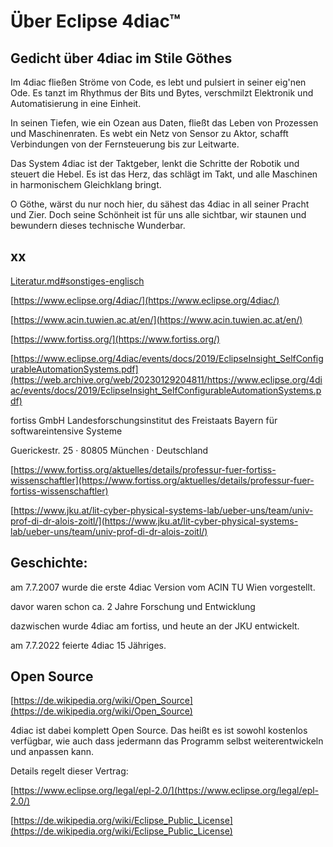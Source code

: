# Über Eclipse 4diac™

## Gedicht über 4diac im Stile Göthes

Im 4diac fließen Ströme von Code,
es lebt und pulsiert in seiner eig'nen Ode.
Es tanzt im Rhythmus der Bits und Bytes,
verschmilzt Elektronik und Automatisierung in eine Einheit.

In seinen Tiefen, wie ein Ozean aus Daten,
fließt das Leben von Prozessen und Maschinenraten.
Es webt ein Netz von Sensor zu Aktor,
schafft Verbindungen von der Fernsteuerung bis zur Leitwarte.

Das System 4diac ist der Taktgeber,
lenkt die Schritte der Robotik und steuert die Hebel.
Es ist das Herz, das schlägt im Takt,
und alle Maschinen in harmonischem Gleichklang bringt.

O Göthe, wärst du nur noch hier,
du sähest das 4diac in all seiner Pracht und Zier.
Doch seine Schönheit ist für uns alle sichtbar,
wir staunen und bewundern dieses technische Wunderbar.

## xx

[Literatur.md#sonstiges-englisch](Literatur.md#sonstiges-englisch)

[https://www.eclipse.org/4diac/](https://www.eclipse.org/4diac/)

[https://www.acin.tuwien.ac.at/en/](https://www.acin.tuwien.ac.at/en/)

[https://www.fortiss.org/](https://www.fortiss.org/)

[https://www.eclipse.org/4diac/events/docs/2019/EclipseInsight_SelfConfigurableAutomationSystems.pdf](https://web.archive.org/web/20230129204811/https://www.eclipse.org/4diac/events/docs/2019/EclipseInsight_SelfConfigurableAutomationSystems.pdf)

fortiss GmbH Landesforschungsinstitut des Freistaats Bayern für softwareintensive Systeme

Guerickestr. 25 · 80805 München · Deutschland

[https://www.fortiss.org/aktuelles/details/professur-fuer-fortiss-wissenschaftler](https://www.fortiss.org/aktuelles/details/professur-fuer-fortiss-wissenschaftler)

[https://www.jku.at/lit-cyber-physical-systems-lab/ueber-uns/team/univ-prof-di-dr-alois-zoitl/](https://www.jku.at/lit-cyber-physical-systems-lab/ueber-uns/team/univ-prof-di-dr-alois-zoitl/)

## Geschichte:

am 7.7.2007 wurde die erste 4diac Version vom ACIN TU Wien vorgestellt.

davor waren schon ca. 2 Jahre Forschung und Entwicklung

dazwischen wurde 4diac am fortiss, und heute an der JKU entwickelt. 

am 7.7.2022 feierte 4diac 15 Jähriges.

## Open Source

[https://de.wikipedia.org/wiki/Open_Source](https://de.wikipedia.org/wiki/Open_Source)

4diac ist dabei komplett Open Source. Das heißt es ist sowohl kostenlos verfügbar, wie auch dass jedermann das Programm selbst weiterentwickeln und anpassen kann. 

Details regelt dieser Vertrag:

[https://www.eclipse.org/legal/epl-2.0/](https://www.eclipse.org/legal/epl-2.0/)

[https://de.wikipedia.org/wiki/Eclipse_Public_License](https://de.wikipedia.org/wiki/Eclipse_Public_License)
